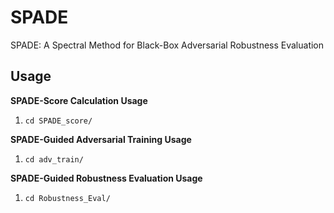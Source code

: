 SPADE
===============================

SPADE: A Spectral Method for Black-Box Adversarial Robustness Evaluation

Usage
-----
**SPADE-Score Calculation Usage**
1. `cd SPADE_score/`

**SPADE-Guided Adversarial Training Usage**

1. `cd adv_train/`

**SPADE-Guided Robustness Evaluation Usage**

1. `cd Robustness_Eval/`
